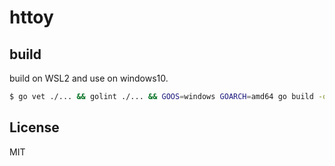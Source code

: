 # httoy

## build

build on WSL2 and use on windows10.

``` bash
$ go vet ./... && golint ./... && GOOS=windows GOARCH=amd64 go build -o httoy.exe && cp ./httoy.exe /mnt/c/Users/[username]/Desktop/
```
## License

MIT
